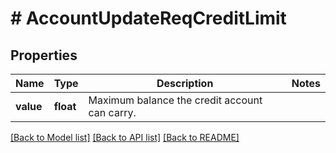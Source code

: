 # # AccountUpdateReqCreditLimit

## Properties

Name | Type | Description | Notes
------------ | ------------- | ------------- | -------------
**value** | **float** | Maximum balance the credit account can carry. |

[[Back to Model list]](../../README.md#models) [[Back to API list]](../../README.md#endpoints) [[Back to README]](../../README.md)
